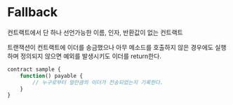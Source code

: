 # Fallback

컨트랙트에서 단 하나 선언가능한 이름, 인자, 반환값이 없는 컨트랙트

트랜잭션이 컨트랙트에 이더를 송금했으나 아무 메소드를 호출하지 않은 경우에도 실행하며 정의되지 않으면 예외를 발생시키도 이더를 return한다.
```jsx
contract sample {
    function() payable {
        // 누구로부터 얼만큼의 이더가 전송되었는지 기록한다.
    }
}
```